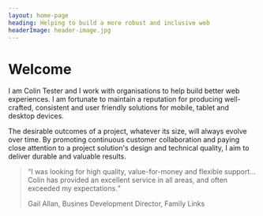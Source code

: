 ```yaml
---
layout: home-page
heading: Helping to build a more robust and inclusive web
headerImage: header-image.jpg
---
```


# Welcome

I am Colin Tester and I work with organisations to help build better web experiences. I am fortunate to maintain a reputation for producing well-crafted, consistent and user friendly solutions for mobile, tablet and desktop devices.

The desirable outcomes of a project, whatever its size, will always evolve over time. By promoting continuous customer collaboration and paying close attention to a project solution's design and technical quality, I aim to deliver durable and valuable results.

<blockquote><q>I was looking for high quality, value-for-money and flexible support…Colin has provided an excellent service in all areas, and often exceeded my expectations.</q><p class="by-line">Gail Allan, Busines Development Director, Family Links</p></blockquote>


